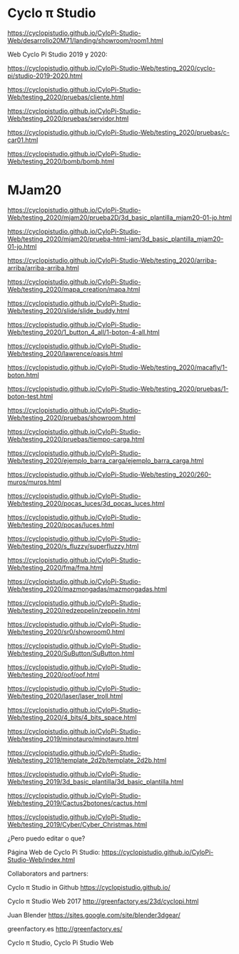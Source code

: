 # Cyclo π Studio

https://cyclopistudio.github.io/CyloPi-Studio-Web/desarrollo20M71/landing/showroom/room1.html 

Web Cyclo Pi Studio 2019 y 2020:

https://cyclopistudio.github.io/CyloPi-Studio-Web/testing_2020/cyclo-pi/studio-2019-2020.html

https://cyclopistudio.github.io/CyloPi-Studio-Web/testing_2020/pruebas/cliente.html

https://cyclopistudio.github.io/CyloPi-Studio-Web/testing_2020/pruebas/servidor.html

https://cyclopistudio.github.io/CyloPi-Studio-Web/testing_2020/pruebas/c-car01.html

https://cyclopistudio.github.io/CyloPi-Studio-Web/testing_2020/bomb/bomb.html

# MJam20

https://cyclopistudio.github.io/CyloPi-Studio-Web/testing_2020/mjam20/prueba2D/3d_basic_plantilla_mjam20-01-jo.html

https://cyclopistudio.github.io/CyloPi-Studio-Web/testing_2020/mjam20/prueba-html-jam/3d_basic_plantilla_mjam20-01-jo.html 

https://cyclopistudio.github.io/CyloPi-Studio-Web/testing_2020/arriba-arriba/arriba-arriba.html

https://cyclopistudio.github.io/CyloPi-Studio-Web/testing_2020/mapa_creation/mapa.html

https://cyclopistudio.github.io/CyloPi-Studio-Web/testing_2020/slide/slide_buddy.html

https://cyclopistudio.github.io/CyloPi-Studio-Web/testing_2020/1_button_4_all/1-boton-4-all.html

https://cyclopistudio.github.io/CyloPi-Studio-Web/testing_2020/lawrence/oasis.html

https://cyclopistudio.github.io/CyloPi-Studio-Web/testing_2020/macafly/1-boton.html

https://cyclopistudio.github.io/CyloPi-Studio-Web/testing_2020/pruebas/1-boton-test.html

https://cyclopistudio.github.io/CyloPi-Studio-Web/testing_2020/pruebas/showroom.html

https://cyclopistudio.github.io/CyloPi-Studio-Web/testing_2020/pruebas/tiempo-carga.html

https://cyclopistudio.github.io/CyloPi-Studio-Web/testing_2020/ejemplo_barra_carga/ejemplo_barra_carga.html

https://cyclopistudio.github.io/CyloPi-Studio-Web/testing_2020/260-muros/muros.html

https://cyclopistudio.github.io/CyloPi-Studio-Web/testing_2020/pocas_luces/3d_pocas_luces.html

https://cyclopistudio.github.io/CyloPi-Studio-Web/testing_2020/pocas/luces.html

https://cyclopistudio.github.io/CyloPi-Studio-Web/testing_2020/s_fluzzy/superfluzzy.html

https://cyclopistudio.github.io/CyloPi-Studio-Web/testing_2020/fma/fma.html

https://cyclopistudio.github.io/CyloPi-Studio-Web/testing_2020/mazmongadas/mazmongadas.html

https://cyclopistudio.github.io/CyloPi-Studio-Web/testing_2020/redzeppelin/zeppelin.html

https://cyclopistudio.github.io/CyloPi-Studio-Web/testing_2020/sr0/showroom0.html

https://cyclopistudio.github.io/CyloPi-Studio-Web/testing_2020/SuButton/SuButton.html

https://cyclopistudio.github.io/CyloPi-Studio-Web/testing_2020/oof/oof.html

https://cyclopistudio.github.io/CyloPi-Studio-Web/testing_2020/laser/laser_troll.html

https://cyclopistudio.github.io/CyloPi-Studio-Web/testing_2020/4_bits/4_bits_space.html

https://cyclopistudio.github.io/CyloPi-Studio-Web/testing_2019/minotauro/minotauro.html

https://cyclopistudio.github.io/CyloPi-Studio-Web/testing_2019/template_2d2b/template_2d2b.html

https://cyclopistudio.github.io/CyloPi-Studio-Web/testing_2019/3d_basic_plantilla/3d_basic_plantilla.html

https://cyclopistudio.github.io/CyloPi-Studio-Web/testing_2019/Cactus2botones/cactus.html

https://cyclopistudio.github.io/CyloPi-Studio-Web/testing_2019/Cyber/Cyber_Christmas.html

¿Pero puedo editar o que?


Página Web de  Cyclo Pi Studio:
https://cyclopistudio.github.io/CyloPi-Studio-Web/index.html

Collaborators and partners:

Cyclo π Studio in Github https://cyclopistudio.github.io/

Cyclo π Studio Web 2017  http://greenfactory.es/23d/cyclopi.html

Juan Blender  https://sites.google.com/site/blender3dgear/

greenfactory.es http://greenfactory.es/


Cyclo π Studio, Cyclo Pi Studio Web
